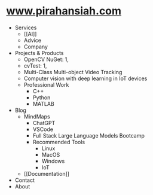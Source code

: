 # www.pirahansiah.com
* Services 
	* [[AI]]
	* Advice
	* Company
* Projects & Products
	* OpenCV NuGet: 1,
	* cvTest: 1,
	* Multi-Class Multi-object Video Tracking
	* Computer vision with deep learning in IoT devices
	* Professional Work
		* C++
		* Python
		* MATLAB
* Blog
	* MindMaps
		* ChatGPT
		* VSCode 
		* Full Stack Large Language Models Bootcamp
		* Recommended Tools
			* Linux
			* MacOS
			* Windows
			* IoT
	* [[Documentation]]				
* Contact
* About
